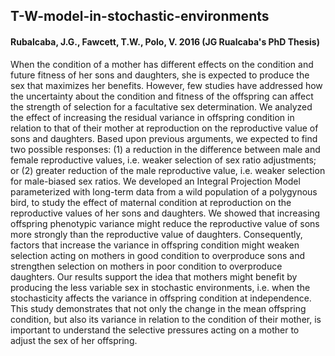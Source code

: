 ## T-W-model-in-stochastic-environments

#### Rubalcaba, J.G., Fawcett, T.W., Polo, V. 2016 (JG Rualcaba's PhD Thesis)

When the condition of a mother has different effects on the condition and future fitness of her sons and daughters, she is expected to produce the sex that maximizes her benefits. However, few studies have addressed how the uncertainty about the condition and fitness of the offspring can affect the strength of selection for a facultative sex determination. We analyzed the effect of increasing the residual variance in offspring condition in relation to that of their mother at reproduction on the reproductive value of sons and daughters. Based upon previous arguments, we expected to find two possible responses: (1) a reduction in the difference between male and female reproductive values, i.e. weaker selection of sex ratio adjustments; or (2) greater reduction of the male reproductive value, i.e. weaker selection for male-biased sex ratios. We developed an Integral Projection Model parameterized with long-term data from a wild population of a polygynous bird, to study the effect of maternal condition at reproduction on the reproductive values of her sons and daughters. We showed that increasing offspring phenotypic variance might reduce the reproductive value of sons more strongly than the reproductive value of daughters. Consequently, factors that increase the variance in offspring condition might weaken selection acting on mothers in good condition to overproduce sons and strengthen selection on mothers in poor condition to overproduce daughters. Our results support the idea that mothers might benefit by producing the less variable sex in stochastic environments, i.e. when the stochasticity affects the variance in offspring condition at independence. This study demonstrates that not only the change in the mean offspring condition, but also its variance in relation to the condition of their mother, is important to understand the selective pressures acting on a mother to adjust the sex of her offspring.
